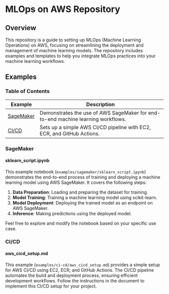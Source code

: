# MLOps on AWS Repository

## Overview

This repository is a guide to setting up MLOps (Machine Learning Operations) on AWS, focusing on streamlining the deployment and management of machine learning models. The repository includes examples and templates to help you integrate MLOps practices into your machine learning workflows.

## Examples

### Table of Contents

| Example | Description |
| ------- | ----------- |
| [SageMaker](#sagemaker) | Demonstrates the use of AWS SageMaker for end-to-end machine learning workflows. |
| [CI/CD](#ci-cd) | Sets up a simple AWS CI/CD pipeline with EC2, ECR, and GitHub Actions. |

### SageMaker

#### sklearn_script.ipynb

This example notebook (`examples/sagemaker/sklearn_script.ipynb`) demonstrates the end-to-end process of training and deploying a machine learning model using AWS SageMaker. It covers the following steps:

1. **Data Preparation**: Loading and preparing the dataset for training.
2. **Model Training**: Training a machine learning model using scikit-learn.
3. **Model Deployment**: Deploying the trained model as an endpoint on AWS SageMaker.
4. **Inference**: Making predictions using the deployed model.

Feel free to explore and modify the notebook based on your specific use case.

### CI/CD

#### aws_cicd_setup.md

This example (`examples/ci-cd/aws_cicd_setup.md`) provides a simple setup for AWS CI/CD using EC2, ECR, and GitHub Actions. The CI/CD pipeline automates the build and deployment process, ensuring efficient development workflows. Follow the instructions in the document to implement this CI/CD setup for your project.